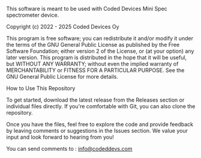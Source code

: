This software is meant to be used with Coded Devices Mini Spec spectrometer device.

Copyright (c) 2022 - 2025 Coded Devices Oy

This program is free software; you can redistribute it and/or modify it under the terms of the GNU General Public License as published by the Free Software Foundation; either version 2 of the License, or (at your option) any later version.
This program is distributed in the hope that it will be useful, but WITHOUT ANY WARRANTY; without even the implied warranty of MERCHANTABILITY or FITNESS FOR A PARTICULAR PURPOSE. See the GNU General Public License for more details.

How to Use This Repository

To get started, download the latest release from the Releases section or individual files directly. If you're comfortable with Git, you can also clone the repository.

Once you have the files, feel free to explore the code and provide feedback by leaving comments or suggestions in the Issues section. We value your input and look forward to hearing from you!

You can send comments to : info@codeddevs.com

